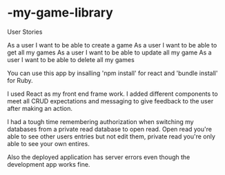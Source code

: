 # -my-game-library
 User Stories

 As a user I want to be able to create a game
 As a user I want to be able to get all my games
 As a user I want to be able to update all my game
 As a user I want to be able to delete all my games

You can use this app by insalling 'npm install' for react and 'bundle install' for Ruby.  

 I used React as my front end frame work. I added different components to meet all CRUD expectations and messaging to give feedback to the user after making an action.

 I had a tough time remembering authorization when switching my databases from a private read database to open read. Open read you're able to see other users entries but not edit them, private read you're only able to see your own entires.

 Also the deployed application has server errors even though the development app works fine.

